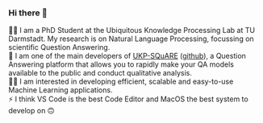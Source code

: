 ### Hi there 👋

🧑‍🔬 I am a PhD Student at the Ubiquitous Knowledge Processing Lab at TU Darmstadt. My research is on Natural Language Processing, focussing on scientific Question Answering.  
💬 I am one of the main developers of [UKP-SQuARE](https://square.ukp-lab.de) ([github](https://github.com/UKP-SQuARE)), a Question Answering platform that allows you to rapidly make your QA models available to the public and conduct qualitative analysis.  
👨‍💻 I am interested in developing efficient, scalable and easy-to-use Machine Learning applications.  
⚡ I think VS Code is the best Code Editor and MacOS the best system to develop on 🙃

<!--
**timbmg/timbmg** is a ✨ _special_ ✨ repository because its `README.md` (this file) appears on your GitHub profile.

Here are some ideas to get you started:

- 🔭 I’m currently working on ...
- 🌱 I’m currently learning ...
- 👯 I’m looking to collaborate on ...
- 🤔 I’m looking for help with ...
- 💬 Ask me about ...
- 📫 How to reach me: ...
- 😄 Pronouns: ...
- ⚡ Fun fact: ...
-->
